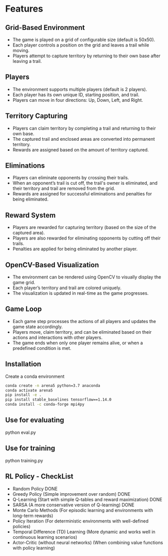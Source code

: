 # Features

## Grid-Based Environment
- The game is played on a grid of configurable size (default is 50x50).
- Each player controls a position on the grid and leaves a trail while moving.
- Players attempt to capture territory by returning to their own base after leaving a trail.

## Players
- The environment supports multiple players (default is 2 players).
- Each player has its own unique ID, starting position, and trail.
- Players can move in four directions: Up, Down, Left, and Right.

## Territory Capturing
- Players can claim territory by completing a trail and returning to their own base.
- The captured trail and enclosed areas are converted into permanent territory.
- Rewards are assigned based on the amount of territory captured.

## Eliminations
- Players can eliminate opponents by crossing their trails.
- When an opponent’s trail is cut off, the trail's owner is eliminated, and their territory and trail are removed from the grid.
- Rewards are assigned for successful eliminations and penalties for being eliminated.

## Reward System
- Players are rewarded for capturing territory (based on the size of the captured area).
- Players are also rewarded for eliminating opponents by cutting off their trails.
- Penalties are applied for being eliminated by another player.

## OpenCV-Based Visualization
- The environment can be rendered using OpenCV to visually display the game grid.
- Each player’s territory and trail are colored uniquely.
- The visualization is updated in real-time as the game progresses.

## Game Loop
- Each game step processes the actions of all players and updates the game state accordingly.
- Players move, claim territory, and can be eliminated based on their actions and interactions with other players.
- The game ends when only one player remains alive, or when a predefined condition is met.

## Installation

Create a conda environment

```` sh
conda create -n arena5 python=3.7 anaconda
conda activate arena5
pip install -e .
pip install stable_baselines tensorflow==1.14.0
conda install -c conda-forge mpi4py
````

## Use for evaluating

python eval.py

## Use for training

python training.py

## RL Policy - CheckList

- Random Policy DONE
- Greedy Policy (Simple improvement over random) DONE
- Q-Learning (Start with simple Q-tables and reward maximization) DONE
- SARSA (A more conservative version of Q-learning) DONE
- Monte Carlo Methods (For episodic learning and environments with long-term rewards)
- Policy Iteration (For deterministic environments with well-defined policies)
- Temporal Difference (TD) Learning (More dynamic and works well in continuous learning scenarios)
- Actor-Critic (without neural networks) (When combining value functions with policy learning)